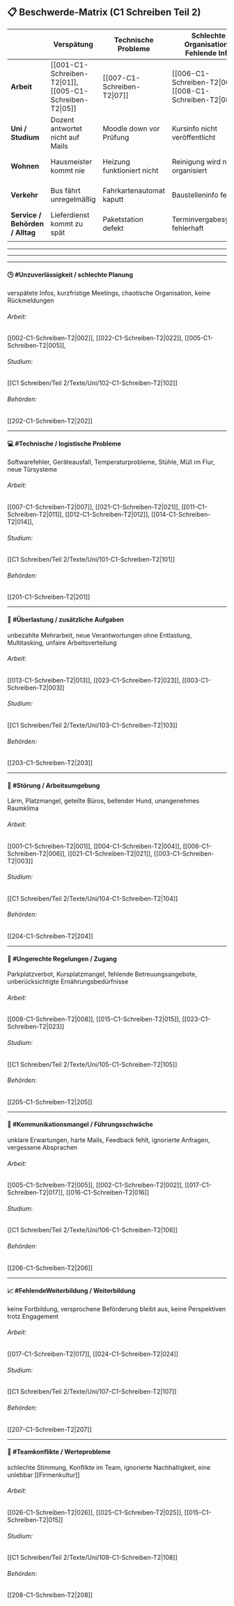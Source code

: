 ## 📋 Beschwerde-Matrix (C1 Schreiben Teil 2)

|                                 | Verspätung                                               | Technische Probleme         | Schlechte Organisation / Fehlende Info                   | Lärm / Störung                    | Ungerechter Zugang / Einschränkung                       | Kommunikationsmangel / Kein Support                                                   | Platzproblem / Arbeitsumfeld                             |
| ------------------------------- | -------------------------------------------------------- | --------------------------- | -------------------------------------------------------- | --------------------------------- | -------------------------------------------------------- | ------------------------------------------------------------------------------------- | -------------------------------------------------------- |
| **Arbeit**                      | [[001-C1-Schreiben-T2\|01]], [[005-C1-Schreiben-T2\|05]] | [[007-C1-Schreiben-T2\|07]] | [[006-C1-Schreiben-T2\|06]], [[008-C1-Schreiben-T2\|08]] | [[004-C1-Schreiben-T2\|04]]       | [[005-C1-Schreiben-T2\|05]], [[008-C1-Schreiben-T2\|08]] | [[001-C1-Schreiben-T2\|01]], [[005-C1-Schreiben-T2\|05]], [[007-C1-Schreiben-T2\|07]] | [[002-C1-Schreiben-T2\|02]], [[003-C1-Schreiben-T2\|03]] |
| **Uni / Studium**               | Dozent antwortet nicht auf Mails                         | Moodle down vor Prüfung     | Kursinfo nicht veröffentlicht                            | Bib zu laut, Lernräume überfüllt  | Seminar voll, keine Chance auf Platz                     | Prüfungsamt ignoriert Anfrage                                                         |                                                          |
| **Wohnen**                      | Hausmeister kommt nie                                    | Heizung funktioniert nicht  | Reinigung wird nicht organisiert                         | Mitbewohner feiern jede Nacht     | Waschzeiten unfair verteilt                              | Verwaltung nicht erreichbar                                                           |                                                          |
| **Verkehr**                     | Bus fährt unregelmäßig                                   | Fahrkartenautomat kaputt    | Baustelleninfo fehlt                                     | Lärm durch nächtliche Bauarbeiten | Kein Aufzug im Bahnhof                                   | Kundensupport der Verkehrsbetriebe fehlt                                              |                                                          |
| **Service / Behörden / Alltag** | Lieferdienst kommt zu spät                               | Paketstation defekt         | Terminvergabesystem fehlerhaft                           | Lärm im Wartebereich              | Nur wenige Sprechstundenzeiten verfügbar                 | Hotline immer besetzt                                                                 |                                                          |
|                                 |                                                          |                             |                                                          |                                   |                                                          |                                                                                       |                                                          |


---
---
---
#### 🕒 #Unzuverlässigkeit / schlechte Planung 
verspätete Infos, kurzfristige Meetings, chaotische Organisation, keine Rückmeldungen

###### Arbeit:
[[002-C1-Schreiben-T2|002]], [[022-C1-Schreiben-T2|022]], [[005-C1-Schreiben-T2|005]],

###### Studium:
[[C1 Schreiben/Teil 2/Texte/Uni/102-C1-Schreiben-T2|102]]

###### Behörden:
[[202-C1-Schreiben-T2|202]]

---

#### 💻 #Technische / logistische Probleme
Softwarefehler, Geräteausfall, Temperaturprobleme, Stühle, Müll im Flur, neue Türsysteme

###### Arbeit:
[[007-C1-Schreiben-T2|007]], [[021-C1-Schreiben-T2|021]], [[011-C1-Schreiben-T2|011]], [[012-C1-Schreiben-T2|012]], [[014-C1-Schreiben-T2|014]],

###### Studium:
[[C1 Schreiben/Teil 2/Texte/Uni/101-C1-Schreiben-T2|101]]

###### Behörden:
[[201-C1-Schreiben-T2|201]]

---

#### 🧠 #Überlastung / zusätzliche Aufgaben
unbezahlte Mehrarbeit, neue Verantwortungen ohne Entlastung, Multitasking, unfaire Arbeitsverteilung

###### Arbeit:
[[013-C1-Schreiben-T2|013]], [[023-C1-Schreiben-T2|023]], [[003-C1-Schreiben-T2|003]]

###### Studium:
[[C1 Schreiben/Teil 2/Texte/Uni/103-C1-Schreiben-T2|103]]

###### Behörden:
[[203-C1-Schreiben-T2|203]]

---

#### 📢 #Störung / Arbeitsumgebung
Lärm, Platzmangel, geteilte Büros, bellender Hund, unangenehmes Raumklima

###### Arbeit:
[[001-C1-Schreiben-T2|001]], [[004-C1-Schreiben-T2|004]], [[006-C1-Schreiben-T2|006]], [[021-C1-Schreiben-T2|021]], [[003-C1-Schreiben-T2|003]]

###### Studium:
[[C1 Schreiben/Teil 2/Texte/Uni/104-C1-Schreiben-T2|104]]

###### Behörden:
[[204-C1-Schreiben-T2|204]]

---

#### 🧍 #Ungerechte Regelungen / Zugang
Parkplatzverbot, Kursplatzmangel, fehlende Betreuungsangebote, unberücksichtigte Ernährungsbedürfnisse

###### Arbeit:
[[008-C1-Schreiben-T2|008]], [[015-C1-Schreiben-T2|015]], [[023-C1-Schreiben-T2|023]]

###### Studium:
[[C1 Schreiben/Teil 2/Texte/Uni/105-C1-Schreiben-T2|105]]

###### Behörden:
[[205-C1-Schreiben-T2|205]]


---

#### 🚫 #Kommunikationsmangel / Führungsschwäche
unklare Erwartungen, harte Mails, Feedback fehlt, ignorierte Anfragen, vergessene Absprachen

###### Arbeit:
[[005-C1-Schreiben-T2|005]], [[002-C1-Schreiben-T2|002]], [[017-C1-Schreiben-T2|017]], [[016-C1-Schreiben-T2|016]]

###### Studium:
[[C1 Schreiben/Teil 2/Texte/Uni/106-C1-Schreiben-T2|106]]

###### Behörden:
[[206-C1-Schreiben-T2|206]]

---

#### 📈 #FehlendeWeiterbildung / Weiterbildung
keine Fortbildung, versprochene Beförderung bleibt aus, keine Perspektiven trotz Engagement

###### Arbeit:
[[017-C1-Schreiben-T2|017]], [[024-C1-Schreiben-T2|024]]

###### Studium:
[[C1 Schreiben/Teil 2/Texte/Uni/107-C1-Schreiben-T2|107]]

###### Behörden:
[[207-C1-Schreiben-T2|207]]

---

#### 🔄 #Teamkonflikte / Werteprobleme
schlechte Stimmung, Konflikte im Team, ignorierte Nachhaltigkeit, eine unlebbar [[Firmenkultur]] 

###### Arbeit:
[[026-C1-Schreiben-T2|026]], [[025-C1-Schreiben-T2|025]], [[015-C1-Schreiben-T2|015]]

###### Studium:
[[C1 Schreiben/Teil 2/Texte/Uni/108-C1-Schreiben-T2|108]]

###### Behörden:
[[208-C1-Schreiben-T2|208]]
